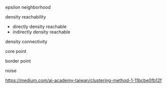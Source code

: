 




epsilon neighborhood

density reachability
- directly density reachable
- indirectly density reachable


density connectivity


core point


border point


noise


https://medium.com/ai-academy-taiwan/clustering-method-1-11bcbe0fb12f